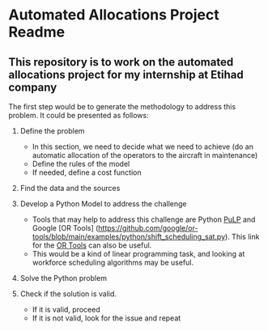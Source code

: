 # Automated Allocations Project Readme

## This repository is to work on the automated allocations project for my internship at Etihad company

The first step would be to generate the methodology to address this problem. It could be presented as follows: 

1. Define the problem
   - In this section, we need to decide what we need to achieve (do an automatic allocation of the operators to the aircraft in maintenance)
   - Define the rules of the model
   - If needed, define a cost function
  
2. Find the data and the sources
  
3. Develop a Python Model to address the challenge
   - Tools that may help to address this challenge are Python [PuLP](https://coin-or.github.io/pulp/) and Google [OR Tools] (https://github.com/google/or-tools/blob/main/examples/python/shift_scheduling_sat.py). This link for the [OR Tools](https://developers.google.com/optimization/scheduling/employee_scheduling?hl=es-419) can also be useful.
   - This would be a kind of linear programming task, and looking at workforce scheduling algorithms may be useful.
  
4. Solve the Python problem
5. Check if the solution is valid.
   - If it is valid, proceed
   - If it is not valid, look for the issue and repeat

